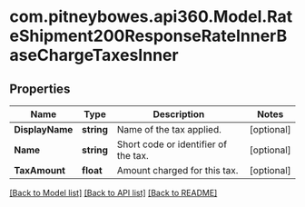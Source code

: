 # com.pitneybowes.api360.Model.RateShipment200ResponseRateInnerBaseChargeTaxesInner

## Properties

Name | Type | Description | Notes
------------ | ------------- | ------------- | -------------
**DisplayName** | **string** | Name of the tax applied. | [optional] 
**Name** | **string** | Short code or identifier of the tax. | [optional] 
**TaxAmount** | **float** | Amount charged for this tax. | [optional] 

[[Back to Model list]](../../README.md#documentation-for-models) [[Back to API list]](../../README.md#documentation-for-api-endpoints) [[Back to README]](../../README.md)

